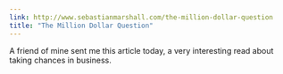 ```yaml
---
link: http://www.sebastianmarshall.com/the-million-dollar-question
title: "The Million Dollar Question"
---
```


A friend of mine sent me this article today, a very interesting read about 
taking chances in business.
